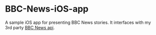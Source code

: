 BBC-News-iOS-app
================

A sample iOS app for presenting BBC News stories. It interfaces with my 3rd party [BBC News api](http://api.bbcnews.appengine.co.uk).
